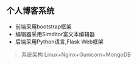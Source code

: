 ## 个人博客系统
* 前端采用bootstrap框架
* 编辑器采用Simditor富文本编辑器
* 后端采用Python语言,Flask Web框架
> 系统架构
 Linux+Nginx+Gunicorn+MongoDB
